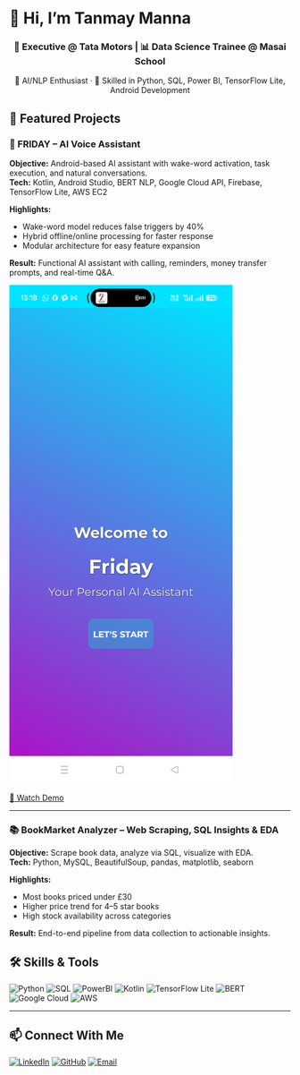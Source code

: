 # 👋 Hi, I’m Tanmay Manna

<h3 align="center">💼 Executive @ Tata Motors | 📊 Data Science Trainee @ Masai School</h3>

<p align="center">
  🤖 AI/NLP Enthusiast · 🚀 Skilled in Python, SQL, Power BI, TensorFlow Lite, Android Development
</p>

## 🚀 Featured Projects

### 🤖 FRIDAY – AI Voice Assistant
**Objective:** Android-based AI assistant with wake-word activation, task execution, and natural conversations.  
**Tech:** Kotlin, Android Studio, BERT NLP, Google Cloud API, Firebase, TensorFlow Lite, AWS EC2  

**Highlights:**
- Wake-word model reduces false triggers by 40%  
- Hybrid offline/online processing for faster response  
- Modular architecture for easy feature expansion  

**Result:** Functional AI assistant with calling, reminders, money transfer prompts, and real-time Q&A.  

<img src="demo-front.jpg" alt="FRIDAY App" width="400"/>  

[🎥 Watch Demo](https://drive.google.com/file/d/1MB0px0Ad6Fr7D4NvQJAu6gG7mB6tE9W-/view?usp=sharing)

---

### 📚 BookMarket Analyzer – Web Scraping, SQL Insights & EDA
**Objective:** Scrape book data, analyze via SQL, visualize with EDA.  
**Tech:** Python, MySQL, BeautifulSoup, pandas, matplotlib, seaborn  

**Highlights:**
- Most books priced under £30  
- Higher price trend for 4–5 star books  
- High stock availability across categories  

**Result:** End-to-end pipeline from data collection to actionable insights.  

## 🛠 Skills & Tools
![Python](https://img.shields.io/badge/-Python-3776AB?logo=python&logoColor=white)
![SQL](https://img.shields.io/badge/-SQL-336791?logo=postgresql&logoColor=white)
![PowerBI](https://img.shields.io/badge/-PowerBI-F2C811?logo=powerbi&logoColor=black)
![Kotlin](https://img.shields.io/badge/-Kotlin-0095D5?logo=kotlin&logoColor=white)
![TensorFlow Lite](https://img.shields.io/badge/-TensorFlow_Lite-FF6F00?logo=tensorflow&logoColor=white)
![BERT](https://img.shields.io/badge/-BERT-000000?logo=google&logoColor=white)
![Google Cloud](https://img.shields.io/badge/-Google_Cloud-4285F4?logo=googlecloud&logoColor=white)
![AWS](https://img.shields.io/badge/-AWS-232F3E?logo=amazonaws&logoColor=white)

---

## 📫 Connect With Me
[![LinkedIn](https://img.shields.io/badge/-LinkedIn-0A66C2?logo=linkedin&logoColor=white)](https://www.linkedin.com/in/tanmay-manna)
[![GitHub](https://img.shields.io/badge/-GitHub-181717?logo=github&logoColor=white)](https://github.com/Tanmay759484)
[![Email](https://img.shields.io/badge/-Email-D14836?logo=gmail&logoColor=white)](mailto:mtanmay1044@gmail.com)
